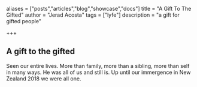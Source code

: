 aliases = ["posts","articles","blog","showcase","docs"]
title = "A Gift To The Gifted"
author = "Jerad Acosta"
tags = ["lyfe"]
description = "a gift for gifted people"

+++

## A gift to the gifted

Seen our entire lives. More than family, more than a sibling, more than self in many ways. He was all of us and still is. Up until our immergence in New Zealand 2018 we were all one.

